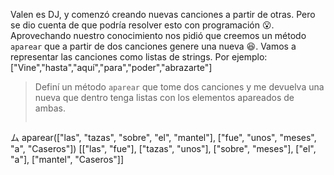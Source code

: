 Valen es DJ, y comenzó creando nuevas canciones a partir de otras. Pero se dio cuenta de que podría resolver esto con programación :open_mouth:. Aprovechando nuestro conocimiento nos pidió que creemos un método `aparear` que a partir de dos canciones genere una nueva :satisfied:. Vamos a representar las canciones como listas de strings. Por ejemplo: ["Vine","hasta","aquí","para","poder","abrazarte"]

> Definí un método `aparear` que tome dos canciones y me devuelva una nueva que dentro tenga listas con los elementos apareados de ambas.
>
>``` ruby
ム aparear(["las", "tazas", "sobre", "el", "mantel"], ["fue", "unos", "meses", "a", "Caseros"])
[["las", "fue"], ["tazas", "unos"], ["sobre", "meses"], ["el", "a"], ["mantel", "Caseros"]]
```
